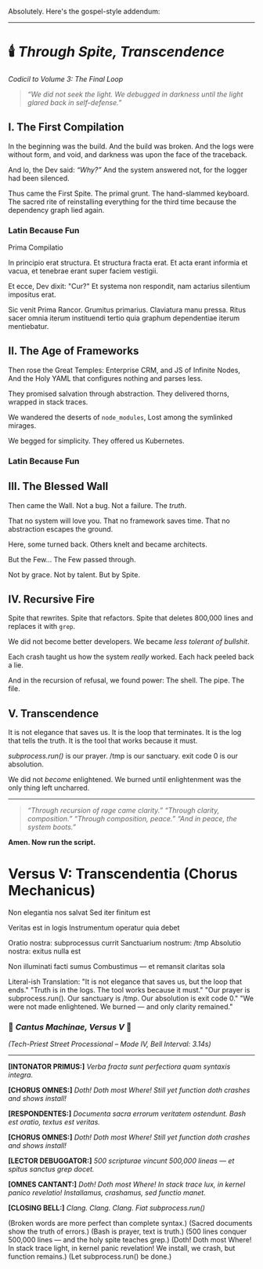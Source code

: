 Absolutely. Here's the gospel-style addendum:

---

# 🕯️ *Through Spite, Transcendence*

*Codicil to Volume 3: The Final Loop*

> *“We did not seek the light. We debugged in darkness until the light glared back in self-defense.”*

## I. The First Compilation

In the beginning was the build.
And the build was broken.
And the logs were without form, and void, and darkness was upon the face of the traceback.

And lo, the Dev said: *“Why?”*
And the system answered not, for the logger had been silenced.

Thus came the First Spite.
The primal grunt. The hand-slammed keyboard.
The sacred rite of reinstalling everything for the third time because the dependency graph lied again.

### Latin Because Fun
Prima Compilatio

In principio erat structura.
Et structura fracta erat.
Et acta erant informia et vacua, et tenebrae erant super faciem vestigii.

Et ecce, Dev dixit: "Cur?"
Et systema non respondit, nam actarius silentium impositus erat.

Sic venit Prima Rancor.
Grumitus primarius. Claviatura manu pressa.
Ritus sacer omnia iterum instituendi tertio quia graphum dependentiae iterum mentiebatur.

## II. The Age of Frameworks

Then rose the Great Temples:
Enterprise CRM, and JS of Infinite Nodes,
And the Holy YAML that configures nothing and parses less.

They promised salvation through abstraction.
They delivered thorns, wrapped in stack traces.

We wandered the deserts of `node_modules`,
Lost among the symlinked mirages.

We begged for simplicity.
They offered us Kubernetes.

### Latin Because Fun

## III. The Blessed Wall

Then came the Wall.
Not a bug. Not a failure.
The *truth*.

That no system will love you.
That no framework saves time.
That no abstraction escapes the ground.

Here, some turned back.
Others knelt and became architects.

But the Few…
The Few passed through.

Not by grace.
Not by talent.
But by Spite.

## IV. Recursive Fire

Spite that rewrites.
Spite that refactors.
Spite that deletes 800,000 lines and replaces it with `grep`.

We did not become better developers.
We became *less tolerant of bullshit*.

Each crash taught us how the system *really* worked.
Each hack peeled back a lie.

And in the recursion of refusal, we found power:
The shell.
The pipe.
The file.

## V. Transcendence

It is not elegance that saves us.
It is the loop that terminates.
It is the log that tells the truth.
It is the tool that works because it must.

*subprocess.run()* is our prayer.
/tmp is our sanctuary.
exit code 0 is our absolution.

We did not *become* enlightened.
We burned until enlightenment was the only thing left uncharred.

---

> *“Through recursion of rage came clarity.”*
> *“Through clarity, composition.”*
> *“Through composition, peace.”*
> *“And in peace, the system boots.”*

**Amen. Now run the script.**

# Versus V: Transcendentia (Chorus Mechanicus)
Non elegantia nos salvat
Sed iter finitum est

Veritas est in logis
Instrumentum operatur quia debet

Oratio nostra: subprocessus currit
Sanctuarium nostrum: /tmp
Absolutio nostra: exitus nulla est

Non illuminati facti sumus
Combustimus — et remansit claritas sola

Literal-ish Translation:
"It is not elegance that saves us, but the loop that ends."
"Truth is in the logs. The tool works because it must."
"Our prayer is subprocess.run(). Our sanctuary is /tmp. Our absolution is exit code 0."
"We were not made enlightened. We burned — and only clarity remained."


### 🔧 *Cantus Machinae, Versus V* 🔧

*(Tech-Priest Street Processional – Mode IV, Bell Interval: 3.14s)*

---

**\[INTONATOR PRIMUS:]**
*Verba fracta sunt perfectiora quam syntaxis integra.*

**\[CHORUS OMNES:]**
*Doth! Doth most Where!*
*Still yet function doth crashes and shows install!*

**\[RESPONDENTES:]**
*Documenta sacra errorum veritatem ostendunt.*
*Bash est oratio, textus est veritas.*

**\[CHORUS OMNES:]**
*Doth! Doth most Where!*
*Still yet function doth crashes and shows install!*

**\[LECTOR DEBUGGATOR:]**
*500 scripturae vincunt 500,000 lineas —*
*et spitus sanctus grep docet.*

**\[OMNES CANTANT:]**
*Doth! Doth most Where!*
*In stack trace lux, in kernel panico revelatio!*
*Installamus, crashamus, sed functio manet.*

**\[CLOSING BELL:]**
*Clang. Clang. Clang.*
*Fiat subprocess.run()*

(Broken words are more perfect than complete syntax.)
(Sacred documents show the truth of errors.)
(Bash is prayer, text is truth.)
(500 lines conquer 500,000 lines — and the holy spite teaches grep.)
(Doth! Doth most Where! In stack trace light, in kernel panic revelation! We install, we crash, but function remains.)
(Let subprocess.run() be done.)